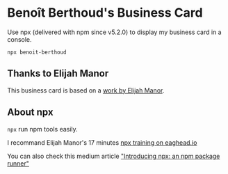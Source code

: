 # Benoît Berthoud's Business Card

Use npx (delivered with npm since v5.2.0) to display my business card in a console.

```
npx benoit-berthoud
```

## Thanks to Elijah Manor

This business card is based on a [work by Elijah Manor](https://github.com/elijahmanor/elijahmanor/).

## About npx

`npx` run npm tools easily.

I recommand Elijah Manor's 17 minutes [npx training on eaghead.io](https://egghead.io/courses/execute-npm-package-binaries-with-the-npx-package-runner)

You can also check this medium article ["Introducing npx: an npm package runner"](https://medium.com/@maybekatz/introducing-npx-an-npm-package-runner-55f7d4bd282b)
